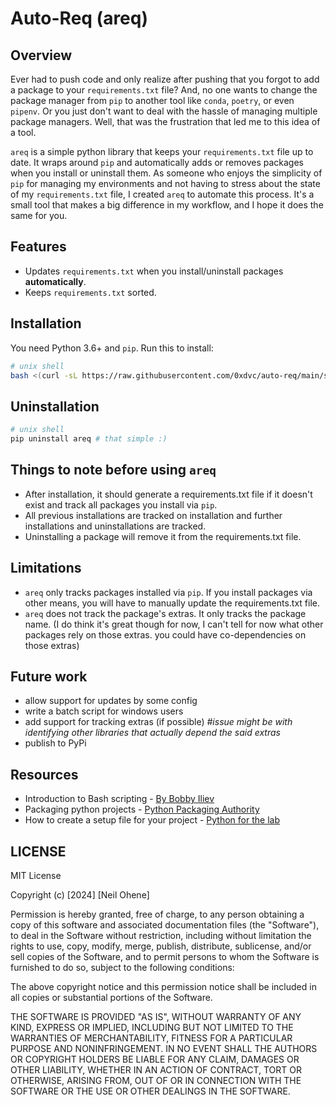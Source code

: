 # Auto-Req (areq)
## Overview
Ever had to push code and only realize after pushing that you forgot to add a package to your `requirements.txt` file? And, no one wants to change the package manager from `pip` to another tool like `conda`, `poetry`, or even `pipenv`. Or you just don't want to deal with the hassle of managing multiple package managers. Well, that was the frustration that led me to this idea of a tool.

`areq` is a simple python library that keeps your `requirements.txt` file up to date. It wraps around `pip` and automatically adds or removes packages when you install or uninstall them.
As someone who enjoys the simplicity of `pip` for managing my environments and not having to stress about the state of my `requirements.txt` file, I created `areq` to automate this process. It's a small tool that makes a big difference in my workflow, and I hope it does the same for you.

## Features
- Updates `requirements.txt` when you install/uninstall packages **automatically**.
- Keeps `requirements.txt` sorted.

## Installation
You need Python 3.6+ and `pip`. Run this to install:

```bash
# unix shell
bash <(curl -sL https://raw.githubusercontent.com/0xdvc/auto-req/main/scripts/install.sh)
```

## Uninstallation
```bash
# unix shell
pip uninstall areq # that simple :)
```

## Things to note before using `areq`
- After installation, it should generate a requirements.txt file if it doesn't exist and track all packages you install via `pip`.
- All previous installations are tracked on installation and further installations and uninstallations are tracked.
- Uninstalling a package will remove it from the requirements.txt file.

## Limitations
- `areq` only tracks packages installed via `pip`. If you install packages via other means, you will have to manually update the requirements.txt file.
- `areq` does not track the package's extras. It only tracks the package name. (I do think it's great though for now, I can't tell for now what other packages rely on those extras. you could have co-dependencies on those extras)


## Future work
- allow support for updates by some config
- write a batch script for windows users
- add support for tracking extras (if possible) _#issue might be with identifying other libraries that actually depend the said extras_
- publish to PyPi

## Resources
- Introduction to Bash scripting - [By Bobby Iliev](https://ebook.bobby.sh/#download)
- Packaging python projects - [Python Packaging Authority](https://packaging.python.org/tutorials/packaging-projects/)
- How to create a setup file for your project - [Python for the lab](https://pythonforthelab.com/blog/how-create-setup-file-your-project)

## LICENSE
MIT License

Copyright (c) [2024] [Neil Ohene]

Permission is hereby granted, free of charge, to any person obtaining a copy
of this software and associated documentation files (the "Software"), to deal
in the Software without restriction, including without limitation the rights
to use, copy, modify, merge, publish, distribute, sublicense, and/or sell
copies of the Software, and to permit persons to whom the Software is
furnished to do so, subject to the following conditions:

The above copyright notice and this permission notice shall be included in all
copies or substantial portions of the Software.

THE SOFTWARE IS PROVIDED "AS IS", WITHOUT WARRANTY OF ANY KIND, EXPRESS OR
IMPLIED, INCLUDING BUT NOT LIMITED TO THE WARRANTIES OF MERCHANTABILITY,
FITNESS FOR A PARTICULAR PURPOSE AND NONINFRINGEMENT. IN NO EVENT SHALL THE
AUTHORS OR COPYRIGHT HOLDERS BE LIABLE FOR ANY CLAIM, DAMAGES OR OTHER
LIABILITY, WHETHER IN AN ACTION OF CONTRACT, TORT OR OTHERWISE, ARISING FROM,
OUT OF OR IN CONNECTION WITH THE SOFTWARE OR THE USE OR OTHER DEALINGS IN THE
SOFTWARE.
